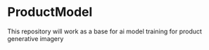# ProductModel
This repository will work as a base for ai model training for product generative imagery
